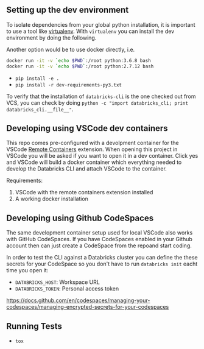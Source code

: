 Setting up the dev environment
---------------------------------
To isolate dependencies from your global python installation, it is important to use a tool like
[virtualenv](https://virtualenv.pypa.io/en/stable/). With `virtualenv` you can install the dev environment by doing the following.

Another option would be to use docker directly, i.e. 
```bash
docker run -it -v `echo $PWD`:/root python:3.6.8 bash
docker run -it -v `echo $PWD`:/root python:2.7.12 bash

```

- `pip install -e .`
- `pip install -r dev-requirements-py3.txt`

To verify that the installation of `databricks-cli` is the one checked out from VCS, you can check by doing `python -c "import databricks_cli; print databricks_cli.__file__"`.

Developing using VSCode dev containers
--------------------------------------

This repo comes pre-configured with a devolpment container for the VSCode [Remote Containers](https://marketplace.visualstudio.com/items?itemName=ms-vscode-remote.remote-containers) extension. When opening this project in VSCode you will be asked if you want to open it in a dev container. Click yes and VSCode will build a docker container which everything needed to develop the Databricks CLI and attach VSCode to the container.

Requirements:

1. VSCode with the remote containers extension installed
2. A working docker installation

Developing using Github CodeSpaces
----------------------------------

The same development container setup used for local VSCode also works with GitHub CodeSpaces. If you have CodeSpaces enabled in your Github account then can just create a CodeSpace from the repoand start coding. 

In order to test the CLI against a Databricks cluster you can define the these secrets for your CodeSpace so you don't have to run `databricks init` eacht time you open it:

- `DATABRICKS_HOST`: Workspace URL
- `DATABRICKS_TOKEN`: Personal access token

https://docs.github.com/en/codespaces/managing-your-codespaces/managing-encrypted-secrets-for-your-codespaces


Running Tests
----------------
- `tox`

